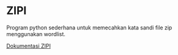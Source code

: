 # ZIPI

Program python sederhana untuk memecahkan kata sandi file zip menggunakan wordlist.

[Dokumentasi ZIPI](https://google.com)

